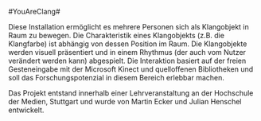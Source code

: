 #YouAreClang#

Diese Installation ermöglicht es mehrere Personen sich als Klangobjekt in Raum zu bewegen. Die Charakteristik eines Klangobjekts (z.B. die Klangfarbe) ist abhängig von dessen Position im Raum. Die Klangobjekte werden visuell präsentiert und in einem Rhythmus (der auch vom Nutzer verändert werden kann) abgespielt. Die Interaktion basiert auf der freien Gesteneingabe mit der Microsoft Kinect und quelloffenen Bibliotheken und soll das Forschungspotenzial in diesem Bereich erlebbar machen. 

Das Projekt entstand innerhalb einer Lehrveranstaltung an der Hochschule der Medien, Stuttgart und wurde von Martin Ecker und Julian Henschel entwickelt.